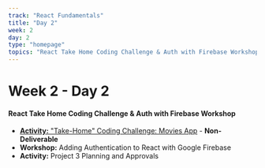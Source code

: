 ```yaml
---
track: "React Fundamentals"
title: "Day 2"
week: 2
day: 2
type: "homepage"
topics: "React Take Home Coding Challenge & Auth with Firebase Workshop"
---
```



# Week 2 - Day 2

#### React Take Home Coding Challenge & Auth with Firebase Workshop
- [**Activity:** "Take-Home" Coding Challenge: Movies App](/react-fundamentals/week-2/day-2/labs/take-home-coding-challenge-movies-app) - **Non-Deliverable**
- **Workshop:** Adding Authentication to React with Google Firebase
- **Activity:** Project 3 Planning and Approvals

<!-- 
<hr>

#### Lesson Recordings

- [**React with Firebase Auth Lesson**]()
 -->

